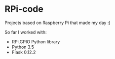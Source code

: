 # RPi-code

Projects based on Raspberry Pi that made my day :)

So far I worked with:
- RPi.GPIO Python library
- Python 3.5
- Flask 0.12.2


